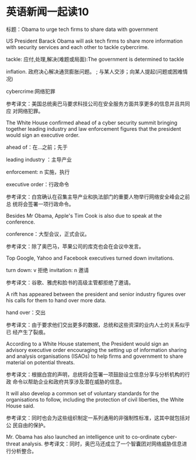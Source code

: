 # 英语新闻一起读10

标题：Obama to urge tech firms to share data with government 

US President Barack Obama will ask tech firms to share more information with security services and each other to tackle cybercrime. 

tackle: 应付,处理,解决(难题或局面):The government is determined to tackle 

inflation. 政府决心解决通货膨胀问题。 ; 与某人交涉；向某人提起(问题或困难情况) 

cybercrime:网络犯罪 

参考译文：美国总统奥巴马要求科技公司在安全服务方面共享更多的信息并且共同应
对网络犯罪。 

The White House confirmed ahead of a cyber security summit bringing together leading industry and law enforcement figures that the president would sign an executive order.	

ahead of：在…之前；先于

leading industry ：主导产业 

enforcement: n 实施，执行

executive order：行政命令 

参考译文：白宫确认在召集主导产业和执法部门的重要人物举行网络安全峰会之前总
统将会签署一项行政命令。 

Besides Mr Obama, Apple's Tim Cook is also due to speak at the conference. 

conference：大型会议，正式会议。 

参考译文：除了奥巴马，苹果公司的库克也会在会议中发言。 

Top Google, Yahoo and Facebook executives turned down invitations. 

turn down: v 拒绝 invitation: n 邀请

参考译文：谷歌、雅虎和脸书的高级主管都拒绝了邀请。 

A rift has appeared between the president and senior industry figures over his calls for them to hand over more data. 

hand over：交出 

参考译文：由于要求他们交出更多的数据，总统和这些资深的业内人士的关系似乎已
经产生了裂痕。 

According to a White House statement, the President would sign an advisory executive order encouraging the setting up of information sharing and analysis organisations (ISAOs) to help firms and government to share material on potential threats. 

参考译文：根据白宫的声明，总统将会签署一项鼓励设立信息分享与分析机构的行政
命令以帮助企业和政府共享涉及潜在威胁的信息。 

It will also develop a common set of voluntary standards for the organisations to follow, including the protection of civil liberties, the White House said. 

参考译文：同时也会为这些组织制定一系列通用的非强制性标准，这其中就包括对公
民自由的保护。 

Mr. Obama has also launched an intelligence unit to co-ordinate cyber-threat analysis. 
参考译文：同时，奥巴马还成立了一个智囊团对网络威胁信息进行分析整合。 